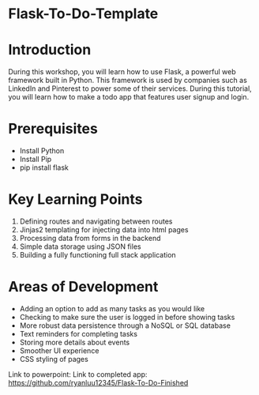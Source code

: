 # Flask-To-Do-Template

# Introduction
During this workshop, you will learn how to use Flask, a powerful web framework built in Python. This framework is used by companies such as LinkedIn and Pinterest to power some of their services. During this tutorial, you will learn how to make a todo app that features user signup and login.

# Prerequisites
- Install Python
- Install Pip
- pip install flask

# Key Learning Points
1. Defining routes and navigating between routes
2. Jinjas2 templating for injecting data into html pages
3. Processing data from forms in the backend
4. Simple data storage using JSON files
5. Building a fully functioning full stack application

# Areas of Development
- Adding an option to add as many tasks as you would like
- Checking to make sure the user is logged in before showing tasks
- More robust data persistence through a NoSQL or SQL database
- Text reminders for completing tasks
- Storing more details about events
- Smoother UI experience
- CSS styling of pages

Link to powerpoint: 
Link to completed app: https://github.com/ryanluu12345/Flask-To-Do-Finished
